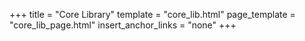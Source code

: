+++
title = "Core Library"
template = "core_lib.html"
page_template = "core_lib_page.html"
insert_anchor_links = "none"
+++
